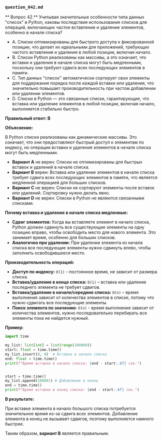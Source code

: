 ### `question_042.md`

** Вопрос 42.** Учитывая значительные особенности типа данных "список" в Python, каковы последствия использования списков для операций, включающих частое вставление и удаление элементов, особенно в начале списка?

- A. Списки оптимизированы для быстрого доступа к фиксированной позиции, что делает их идеальными для приложений, требующих частого вставления и удаления в любой позиции, включая начало.
- B. Списки Python реализованы как массивы, а это означает, что вставки и удаления в начале списка могут быть медленными, поскольку они требуют сдвига всех последующих элементов в памяти.
- C. Тип данных "список" автоматически сортирует свои элементы для поддержания порядка после каждой вставки или удаления, что значительно повышает производительность при частом добавлении или удалении элементов.
- D. Списки в Python — это связанные списки, гарантирующие, что вставка или удаление элементов в любой позиции, включая начало, выполняется стабильно быстро.

**Правильный ответ: B**

**Объяснение:**

В Python списки реализованы как динамические массивы. Это означает, что они предоставляют быстрый доступ к элементам по индексу, но операции вставки и удаления элементов в начале списка могут быть медленными.

*   **Вариант A** не верен: Списки не оптимизированы для быстрых вставок и удалений в начале списка.
*   **Вариант B** верен: Вставка или удаление элементов в начале списка требует сдвига всех последующих элементов в памяти, что является медленной операцией для больших списков.
*   **Вариант C** не верен: Списки не сортируют элементы после вставок или удалений. Сортировку нужно делать явно.
*   **Вариант D** не верен: Списки в Python не являются связанными списками.

**Почему вставка и удаление в начале списка медленные:**

*   **Сдвиг элементов:** Когда вы вставляете элемент в начало списка, Python должен сдвинуть все существующие элементы на одну позицию вправо, чтобы освободить место для нового элемента. Это занимает время, особенно для больших списков.
*   **Аналогично при удалении:** При удалении элемента из начала списка все последующие элементы нужно сдвинуть влево, чтобы заполнить освободившееся место.

**Производительность операций:**

*   **Доступ по индексу:** `O(1)` – постоянное время, не зависит от размера списка.
*   **Вставка/удаление в конце списка:** `O(1)` – вставка или удаление последнего элемента не требует сдвигов.
*   **Вставка/удаление в начале/середине списка:** `O(n)` –  время выполнения зависит от количества элементов в списке, потому что нужно сдвигать все последующие элементы.
*   **Поиск элемента по значению**: `O(n)` - время выполнения зависит от количества элементов, нужно последовательно перебирать все элементы пока не найдется нужный.

**Пример:**

```python
import time

my_list: list[int] = list(range(100000))
start: float = time.time()
my_list.insert(0, 0)  # Вставка в начало списка
end: float = time.time()
print(f"Время вставки в начало списка: {end - start:.6f} сек.")


start = time.time()
my_list.append(100001) # Добавление в конец
end = time.time()
print(f"Время вставки в конец списка: {end - start:.6f} сек.")
```
**В результате:**

При вставке элемента в начало большого списка потребуется значительное время из-за сдвига всех элементов. Добавление элемента в конец не вызывает сдвигов, поэтому выполняется намного быстрее.

Таким образом, **вариант B** является правильным.
